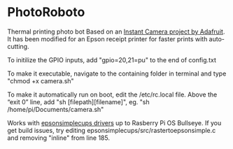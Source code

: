 # PhotoRoboto
Thermal printing photo bot
Based on an [Instant Camera project by Adafruit](https://learn.adafruit.com/instant-camera-using-raspberry-pi-and-thermal-printer?view=all). It has been modified for an Epson receipt printer for faster prints with auto-cutting.

To initilize the GPIO inputs, add "gpio=20,21=pu" to the end of config.txt

To make it executable, navigate to the containing folder in terminal and type "chmod +x camera.sh"

To make it automatically run on boot, edit the /etc/rc.local file. Above the “exit 0” line, add "sh [filepath][filename]", eg. "sh /home/pi/Documents/camera.sh"

Works with [epsonsimplecups drivers](https://github.com/Olernov/epsonsimplecups) up to Rasberry Pi OS Bullseye. If you get build issues, try editing epsonsimplecups/src/rastertoepsonsimple.c and removing "inline" from line 185.

